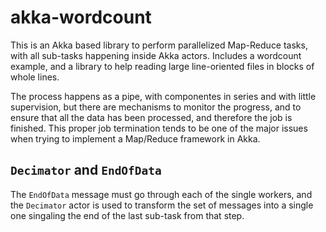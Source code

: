 # akka-wordcount

This is an Akka based library to perform parallelized Map-Reduce tasks, with all sub-tasks happening inside Akka actors. Includes a wordcount example, and a library to help reading large line-oriented files in blocks of whole lines.

The process happens as a pipe, with componentes in series and with little supervision, but there are mechanisms to monitor the progress, and to ensure that all the data has been processed, and therefore the job is finished. This proper job termination tends to be one of the major issues when trying to implement a Map/Reduce framework in Akka.

## `Decimator` and `EndOfData`
The `EndOfData` message must go through each of the single workers, and the `Decimator` actor is used to transform the set of messages into a single one singaling the end of the last sub-task from that step.

